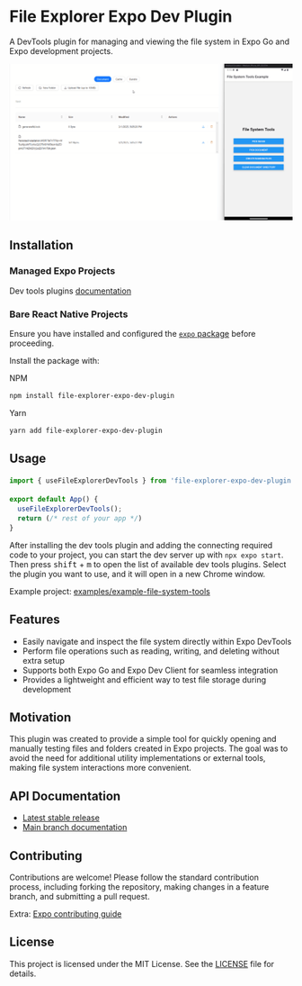 # File Explorer Expo Dev Plugin

A DevTools plugin for managing and viewing the file system in Expo Go and Expo development projects.

![Demo of file-explorer-expo-dev-plugin](./.github/assets/demo.gif)

## Installation

### Managed Expo Projects

Dev tools plugins [documentation](https://docs.expo.dev/debugging/devtools-plugins/)

### Bare React Native Projects

Ensure you have installed and configured the [`expo` package](https://docs.expo.dev/bare/installing-expo-modules/) before proceeding.

Install the package with:

NPM

```sh
npm install file-explorer-expo-dev-plugin
```

Yarn

```sh
yarn add file-explorer-expo-dev-plugin
```

## Usage

```ts
import { useFileExplorerDevTools } from 'file-explorer-expo-dev-plugin'

export default App() {
  useFileExplorerDevTools();
  return (/* rest of your app */)
}
```

After installing the dev tools plugin and adding the connecting required code to your project, you can start the dev server up with `npx expo start`. Then press <kbd>shift</kbd> + <kbd>m</kbd> to open the list of available dev tools plugins. Select the plugin you want to use, and it will open in a new Chrome window.

Example project: [examples/example-file-system-tools](./examples/example-file-system-tools)

## Features

- Easily navigate and inspect the file system directly within Expo DevTools
- Perform file operations such as reading, writing, and deleting without extra setup
- Supports both Expo Go and Expo Dev Client for seamless integration
- Provides a lightweight and efficient way to test file storage during development

## Motivation

This plugin was created to provide a simple tool for quickly opening and manually testing files and folders created in Expo projects. The goal was to avoid the need for additional utility implementations or external tools, making file system interactions more convenient.

## API Documentation

- [Latest stable release](https://docs.expo.dev/versions/latest/sdk/file-system-dev-plugin/)
- [Main branch documentation](https://docs.expo.dev/versions/unversioned/sdk/file-system-dev-plugin/)

## Contributing

Contributions are welcome! Please follow the standard contribution process, including forking the repository, making changes in a feature branch, and submitting a pull request.

Extra: [Expo contributing guide](https://github.com/expo/expo#contributing)

## License

This project is licensed under the MIT License. See the [LICENSE](LICENSE) file for details.
